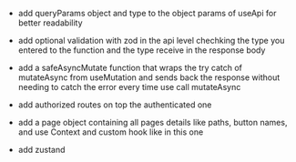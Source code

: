 

- add queryParams object and type to the object params of useApi for better readability

- add optional validation with zod in the api level chechking the type you entered to the function and the type receive in the response body

- add a safeAsyncMutate function that wraps the try catch of mutateAsync from useMutation and sends back the response without needing to catch the error every time use call mutateAsync

- add authorized routes on top the authenticated one 

- add a page object containing all pages details like paths, button names, and use Context and custom hook like in this one  

- add zustand